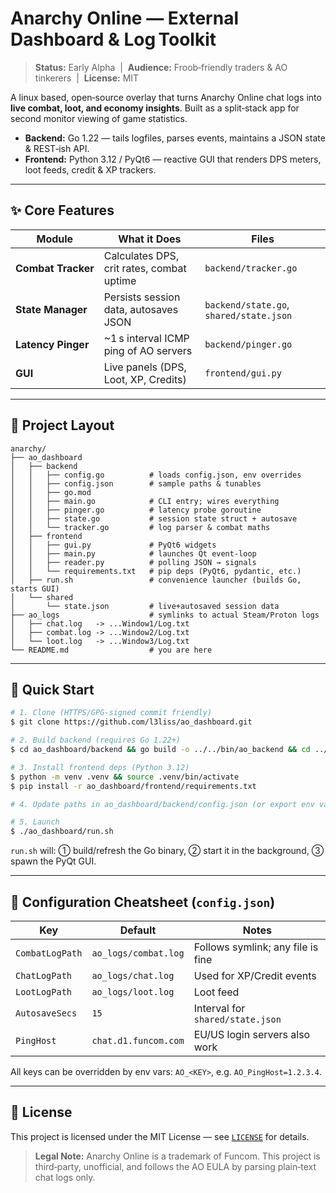 # Anarchy Online ― External Dashboard & Log Toolkit

> **Status:** Early Alpha  |  **Audience:** Froob‑friendly traders & AO tinkerers  |  **License:** MIT

A linux based, open‑source overlay that turns Anarchy Online chat logs into **live combat, loot, and economy insights**.
Built as a split‑stack app for second monitor viewing of game statistics.

* **Backend:** Go 1.22 — tails logfiles, parses events, maintains a JSON state & REST‑ish API.
* **Frontend:** Python 3.12 / PyQt6 — reactive GUI that renders DPS meters, loot feeds, credit & XP trackers.

---

## ✨ Core Features

| Module              | What it Does                              | Files                                   |
| ------------------- | ----------------------------------------- | --------------------------------------- |
| **Combat Tracker**  | Calculates DPS, crit rates, combat uptime | `backend/tracker.go`                    |
| **State Manager**   | Persists session data, autosaves JSON     | `backend/state.go`, `shared/state.json` |
| **Latency Pinger**  | \~1 s interval ICMP ping of AO servers    | `backend/pinger.go`                     |
| **GUI**             | Live panels (DPS, Loot, XP, Credits)      | `frontend/gui.py`                       |

---

## 📂 Project Layout 

```text
anarchy/
├── ao_dashboard
│   ├── backend
│   │   ├── config.go          # loads config.json, env overrides
│   │   ├── config.json        # sample paths & tunables
│   │   ├── go.mod
│   │   ├── main.go            # CLI entry; wires everything
│   │   ├── pinger.go          # latency probe goroutine
│   │   ├── state.go           # session state struct + autosave
│   │   └── tracker.go         # log parser & combat maths
│   ├── frontend
│   │   ├── gui.py             # PyQt6 widgets
│   │   ├── main.py            # launches Qt event‑loop
│   │   ├── reader.py          # polling JSON → signals
│   │   └── requirements.txt   # pip deps (PyQt6, pydantic, etc.)
│   ├── run.sh                 # convenience launcher (builds Go, starts GUI)
│   └── shared
│       └── state.json         # live+autosaved session data
├── ao_logs                    # symlinks to actual Steam/Proton logs
│   ├── chat.log   -> ...Window1/Log.txt
│   ├── combat.log -> ...Window2/Log.txt
│   └── loot.log   -> ...Window3/Log.txt
└── README.md                  # you are here
```

---

## 🚀 Quick Start

```bash
# 1. Clone (HTTPS/GPG‑signed commit friendly)
$ git clone https://github.com/l3liss/ao_dashboard.git

# 2. Build backend (requires Go 1.22+)
$ cd ao_dashboard/backend && go build -o ../../bin/ao_backend && cd ../..

# 3. Install frontend deps (Python 3.12)
$ python -m venv .venv && source .venv/bin/activate
$ pip install -r ao_dashboard/frontend/requirements.txt

# 4. Update paths in ao_dashboard/backend/config.json (or export env vars)

# 5. Launch
$ ./ao_dashboard/run.sh
```

`run.sh` will: ① build/refresh the Go binary, ② start it in the background, ③ spawn the PyQt GUI.

---

## 🔧 Configuration Cheatsheet (`config.json`)

| Key             | Default              | Notes                             |
| --------------- | -------------------- | --------------------------------- |
| `CombatLogPath` | `ao_logs/combat.log` | Follows symlink; any file is fine |
| `ChatLogPath`   | `ao_logs/chat.log`   | Used for XP/Credit events         |
| `LootLogPath`   | `ao_logs/loot.log`   | Loot feed                         |
| `AutosaveSecs`  | `15`                 | Interval for `shared/state.json`  |
| `PingHost`      | `chat.d1.funcom.com` | EU/US login servers also work     |

All keys can be overridden by env vars: `AO_<KEY>`, e.g. `AO_PingHost=1.2.3.4`.

---

## 📜 License

This project is licensed under the MIT License — see [`LICENSE`](LICENSE) for details.

> **Legal Note:** Anarchy Online is a trademark of Funcom.  This project is third‑party, unofficial, and follows the AO EULA by parsing plain‑text chat logs only.
